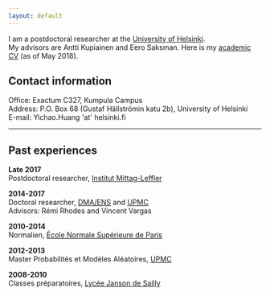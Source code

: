 ```yaml
---
layout: default
---
```


I am a postdoctoral researcher at the [University of Helsinki](https://www.helsinki.fi).  
My advisors are Antti Kupiainen and Eero Saksman.
Here is my [academic CV](docs/CV_en.pdf) (as of May 2018).

## Contact information

Office: Exactum C327, Kumpula Campus  
Address: P.O. Box 68 (Gustaf Hällströmin katu 2b), University of Helsinki  
E-mail: Yichao.Huang 'at' helsinki.fi

----------

## Past experiences

**Late 2017**  
Postdoctoral researcher, [Institut Mittag-Leffler](http://www.mittag-leffler.se)

**2014-2017**  
Doctoral researcher, [DMA/ENS](http://www.math.ens.fr) and [UPMC](http://www.upmc.fr)  
Advisors: Rémi Rhodes and Vincent Vargas

**2010-2014**  
Normalien, [École Normale Supérieure de Paris](http://www.ens.fr)

**2012-2013**  
Master Probabilités et Modèles Aléatoires, [UPMC](http://www.upmc.fr)

**2008-2010**  
Classes préparatoires, [Lycée Janson de Sailly](http://www.janson-de-sailly.fr)


<!-- ### Coauthors

[Juhan Aru](https://people.math.ethz.ch/~jaru/), [Rémi Rhodes](http://perso-math.univ-mlv.fr/users/rhodes.remi/), [Xin Sun](http://www.math.columbia.edu/~xinsun/), [Vincent Vargas](http://www.math.ens.fr/~vargas/) -->